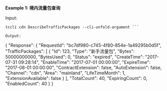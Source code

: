 **Example 1: 境内流量包查询**



Input: 

```
tccli cdn DescribeTrafficPackages --cli-unfold-argument ```

Output: 
```
{
    "Response": {
        "RequestId": "bc7df980-c745-4f80-854e-1a49295b0d5f",
        "TrafficPackages": [
            {
                "Id": 123,
                "Type": "新手流量包",
                "Bytes": 50000000000,
                "BytesUsed": 0,
                "Status": "expired",
                "CreateTime": "2017-07-31 09:28:14",
                "EnableTime": "2017-07-01 00:00:00",
                "ExpireTime": "2017-08-01 00:00:00",
                "ContractExtension": false,
                "AutoExtension": false,
                "Channel": "cdn",
                "Area": "mainland",
                "LifeTimeMonth": 1,
                "ExtensionAvailable": false
            }
        ],
        "TotalCount": 40,
        "ExpiringCount": 0,
        "EnabledCount": 40
    }
}
```

